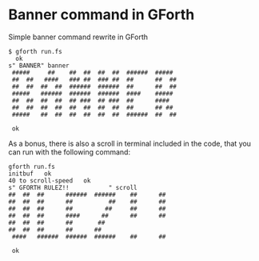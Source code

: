 # Banner command in GForth

Simple banner command rewrite in GForth

```
$ gforth run.fs
  ok
s" BANNER" banner 
 #####     ##    ##  ##  ##  ##  ######  #####                                  
 ##  ##   ####   ### ##  ### ##  ##      ##  ##                                 
 ##  ##  ##  ##  ######  ######  ##      ##  ##                                 
 #####   ######  ######  ######  ####    #####                                  
 ##  ##  ##  ##  ## ###  ## ###  ##      ####                                   
 ##  ##  ##  ##  ##  ##  ##  ##  ##      ## ##                                  
 #####   ##  ##  ##  ##  ##  ##  ######  ##  ##                                 
                                                                                
 ok

```

As a bonus, there is also a scroll in terminal included in the code, that you can run with the following command:

```
gforth run.fs
initbuf   ok
40 to scroll-speed   ok
s" GFORTH RULEZ!!           " scroll
##  ##  ##      ######  ######    ##      ##
##  ##  ##      ##          ##    ##      ##
##  ##  ##      ##         ##     ##      ##
##  ##  ##      ####      ##      ##      ##
##  ##  ##      ##       ##
##  ##  ##      ##      ##
 ####   ######  ######  ######    ##      ##

 ok
```
